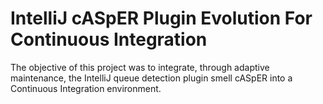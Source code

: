 # IntelliJ cASpER Plugin Evolution For Continuous Integration
The objective of this project was to integrate, through adaptive maintenance, the IntelliJ queue detection plugin smell cASpER into a Continuous Integration environment.
